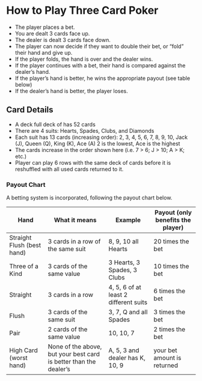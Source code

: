 # How to Play Three Card Poker

- The player places a bet.	
- You are dealt 3 cards face up.
- The dealer is dealt 3 cards face down.
- The player can now decide if they want to double their bet, or “fold” their hand and give up.
- If the player folds, the hand is over and the dealer wins.
- If the player continues with a bet, their hand is compared against the dealer’s hand.
- If the player’s hand is better, he wins the appropriate payout (see table below)
- If the dealer’s hand is better, the player loses.

## Card Details
- A deck full deck of has 52 cards
- There are 4 suits: Hearts, Spades, Clubs, and Diamonds
- Each suit has 13 cards (increasing order): 2, 3, 4, 5, 6, 7, 8, 9, 10, Jack (J), Queen (Q), King (K), Ace (A) 2 is the lowest, Ace is the highest
- The cards increase in the order shown here (i.e. 7 > 6; J > 10; A > K; etc.)
- Player can play 6 rows with the same deck of cards before it is reshuffled with all used cards returned to it.

### Payout Chart
A betting system is incorporated, following the payout chart below.

| Hand                       | What it means                                                     | Example                               | Payout (only benefits the player) |
|----------------------------|-------------------------------------------------------------------|---------------------------------------|-----------------------------------|
| Straight Flush (best hand) | 3 cards in a row of the same suit                                 | 8, 9, 10 all Hearts                   | 20 times the bet                  |
| Three of a Kind            | 3 cards of the same value                                         | 3 Hearts, 3 Spades, 3 Clubs           | 10 times the bet                  |
| Straight                   | 3 cards in a row                                                  | 4, 5, 6 of at least 2 different suits | 6 times the bet                   |
| Flush                      | 3 cards of the same suit                                          | 3, 7, Q and all Spades                | 3 times the bet                   |
| Pair                       | 2 cards of the same value                                         | 10, 10, 7                             | 2 times the bet                   |
| High Card (worst hand)     | None of the above, but your best card is better than the dealer’s | A, 5, 3 and dealer has K, 10, 9       | your bet amount is returned       |


